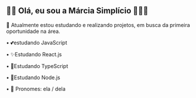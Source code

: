## 👋🏾 Olá, eu sou a Márcia Simplício 🙋🏾‍♀️

🔭 Atualmente estou estudando e realizando projetos, em busca da primeira oportunidade na área.

• 💕estudando JavaScript

• ✨Estudando React.js 

• 🦋Estudando TypeScript 

• 🐬Estudando Node.js


• 🥰 Pronomes: ela / dela

